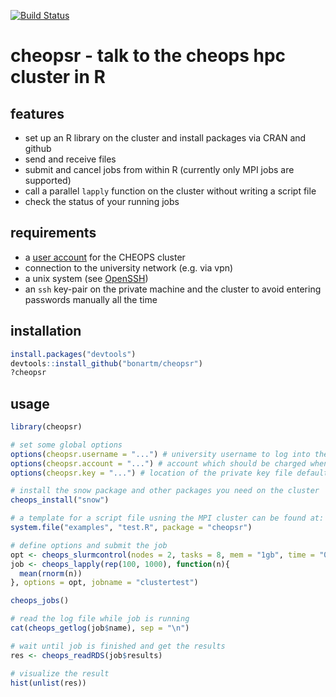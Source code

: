 [![Build Status](https://travis-ci.org/bonartm/cheopsr.svg?branch=master)](https://travis-ci.org/bonartm/cheopsr)
# cheopsr - talk to the cheops hpc cluster in R

## features
- set up an R library on the cluster and install packages via CRAN and github
- send and receive files
- submit and cancel jobs from within R (currently only MPI jobs are supported)
- call a parallel `lapply` function on the cluster without writing a script file
- check the status of your running jobs

## requirements
- a [user account](https://rrzk.uni-koeln.de/hpc.html?&L=1) for the CHEOPS cluster
- connection to the university network (e.g. via vpn)
- a unix system (see [OpenSSH](https://www.openssh.com/users.html))
- an `ssh` key-pair on the private machine and the cluster to avoid entering passwords manually all the time


## installation
```R
install.packages("devtools")
devtools::install_github("bonartm/cheopsr")
?cheopsr
````

## usage
```R
library(cheopsr)

# set some global options
options(cheopsr.username = "...") # university username to log into the cluster
options(cheopsr.account = "...") # account which should be charged when submitting jobs defaults to "UniKoeln"
options(cheopsr.key = "...") # location of the private key file defaults to "~/.ssh/id_rsa"

# install the snow package and other packages you need on the cluster
cheops_install("snow")

# a template for a script file usning the MPI cluster can be found at:
system.file("examples", "test.R", package = "cheopsr")

# define options and submit the job
opt <- cheops_slurmcontrol(nodes = 2, tasks = 8, mem = "1gb", time = "00:00:20", partition = "devel")
job <- cheops_lapply(rep(100, 1000), function(n){
  mean(rnorm(n))
}, options = opt, jobname = "clustertest")

cheops_jobs()

# read the log file while job is running
cat(cheops_getlog(job$name), sep = "\n")

# wait until job is finished and get the results
res <- cheops_readRDS(job$results)

# visualize the result
hist(unlist(res))
````
